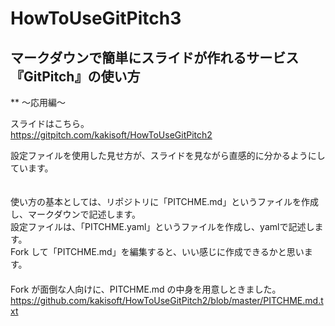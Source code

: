 # HowToUseGitPitch3

## マークダウンで簡単にスライドが作れるサービス『GitPitch』の使い方
** ～応用編～

スライドはこちら。  
https://gitpitch.com/kakisoft/HowToUseGitPitch2

設定ファイルを使用した見せ方が、スライドを見ながら直感的に分かるようにしています。

　  
使い方の基本としては、リポジトリに「PITCHME.md」というファイルを作成し、マークダウンで記述します。    
設定ファイルは、「PITCHME.yaml」というファイルを作成し、yamlで記述します。    
Fork して「PITCHME.md」を編集すると、いい感じに作成できるかと思います。    
　  
　  
　  
Fork が面倒な人向けに、PITCHME.md の中身を用意しときました。    
https://github.com/kakisoft/HowToUseGitPitch2/blob/master/PITCHME.md.txt
